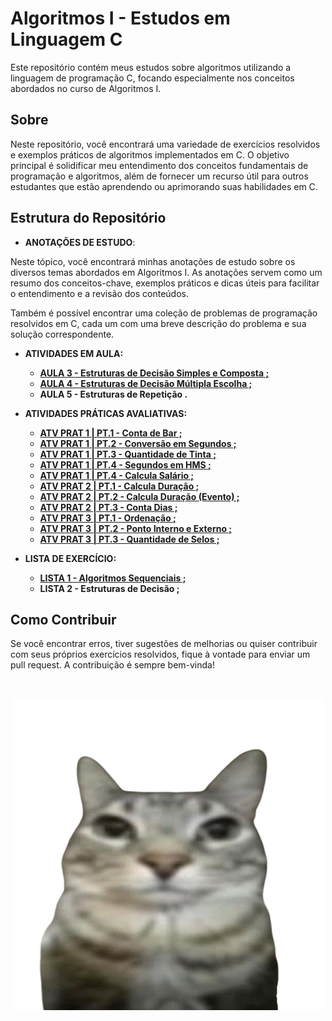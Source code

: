 # Algoritmos I - Estudos em Linguagem C

Este repositório contém meus estudos sobre algoritmos utilizando a linguagem de programação C, focando especialmente nos conceitos abordados no curso de Algoritmos I.

## Sobre

Neste repositório, você encontrará uma variedade de exercícios resolvidos e exemplos práticos de algoritmos implementados em C. O objetivo principal é solidificar meu entendimento dos conceitos fundamentais de programação e algoritmos, além de fornecer um recurso útil para outros estudantes que estão aprendendo ou aprimorando suas habilidades em C.

## Estrutura do Repositório

- **ANOTAÇÕES DE ESTUDO**: 

Neste tópico, você encontrará minhas anotações de estudo sobre os diversos temas abordados em Algoritmos I. As anotações servem como um resumo dos conceitos-chave, exemplos práticos e dicas úteis para facilitar o entendimento e a revisão dos conteúdos.

Também é possível encontrar uma coleção de problemas de programação resolvidos em C, cada um com uma breve descrição do problema e sua solução correspondente.
  
- **ATIVIDADES EM AULA:** 
  - [**AULA 3 - Estruturas de Decisão Simples e Composta ;**](<ALG I/ATV AULA/AULA 3/AULA3.md>)
  - [**AULA 4 - Estruturas de Decisão Múltipla Escolha ;**](<ALG I/ATV AULA/AULA 4/AULA4.md>)
  - **AULA 5 - Estruturas de Repetição .**

- **ATIVIDADES PRÁTICAS AVALIATIVAS:**

  - [**ATV PRAT 1 | PT.1 - Conta de Bar ;**](<ALG I/ATV PRAT AV/PRAT AV 1/ex1.c>)
  - [**ATV PRAT 1 | PT.2 - Conversão em Segundos ;**](<ALG I/ATV PRAT AV/PRAT AV 1/ex2.c>)
  - [**ATV PRAT 1 | PT.3 - Quantidade de Tinta ;**](<ALG I/ATV PRAT AV/PRAT AV 1/ex3.c>)
  - [**ATV PRAT 1 | PT.4 - Segundos em HMS ;**](<ALG I/ATV PRAT AV/PRAT AV 1/ex4.c>)
  - [**ATV PRAT 1 | PT.4 - Calcula Salário ;**](<ALG I/ATV PRAT AV/PRAT AV 1/ex5.c>)
  - [**ATV PRAT 2 | PT.1 - Calcula Duração ;**](<ALG I/ATV PRAT AV/PRAT AV 2/ex1.c>)
  - [**ATV PRAT 2 | PT.2 - Calcula Duração (Evento) ;**](<ALG I/ATV PRAT AV/PRAT AV 2/ex2.c>)
  - [**ATV PRAT 2 | PT.3 - Conta Dias ;**](<ALG I/ATV PRAT AV/PRAT AV 2/ex3.c>)
  - [**ATV PRAT 3 | PT.1 - Ordenação ;**](<ALG I/ATV PRAT AV/PRAT AV 3/ex1.c>)
  - [**ATV PRAT 3 | PT.2 - Ponto Interno e Externo ;**](<ALG I/ATV PRAT AV/PRAT AV 3/ex2.c>)
  - [**ATV PRAT 3 | PT.3 - Quantidade de Selos ;**](<ALG I/ATV PRAT AV/PRAT AV 3/ex3.c>)


- **LISTA DE EXERCÍCIO:**
  - [**LISTA 1 - Algoritmos Sequenciais ;**](<ALG I/LIST EX/LIST1.md>)
  - **LISTA 2 - Estruturas de Decisão ;**

## Como Contribuir

Se você encontrar erros, tiver sugestões de melhorias ou quiser contribuir com seus próprios exercícios resolvidos, fique à vontade para enviar um pull request. A contribuição é sempre bem-vinda!

&nbsp;

<div align="center">

![silly cat](<Images/silly cat.png>)

</div>